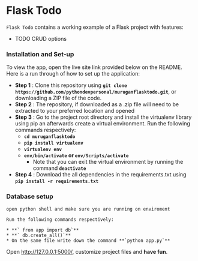 # Flask Todo

`Flask Todo` contains a working example of a Flask project with features:
 
- TODO CRUD options 

### Installation and Set-up
To view the app, open the live site link provided below on the README.
Here is a run through of how to set up the application:
* **Step 1** : Clone this repository using **`git clone https://github.com/pythondevpersonal/muruganflasktodo.git`**, or downloading a ZIP file of the code.
* **Step 2** : The repository, if downloaded as a .zip file will need to be extracted to your preferred location and opened
* **Step 3** : Go to the project root directory and install the virtualenv library using pip an afterwards create a virtual environment. Run the following commands respectively:
    * **`cd muruganflasktodo`**
    * **`pip install virtualenv`**
    * **`virtualenv env`**
    * **`env/bin/activate` or `env/Scripts/activate`**
        * Note that you can exit the virtual environment by running the command **`deactivate`**
* **Step 4** : Download the all dependencies in the requirements.txt using **`pip install -r requirements.txt`**

### Database setup
    open python shell and make sure you are running on enviroment

    Run the following commands respectively:

    * **` from app import db`**
    * **` db.create_all()`**
    * On the same file write down the command **`python app.py`** 

Open http://127.0.0.1:5000/, customize project files and **have fun**.
